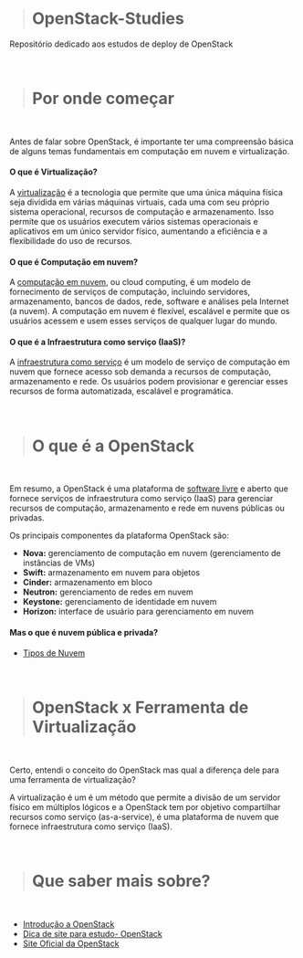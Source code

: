 > # OpenStack-Studies

Repositório dedicado aos estudos de deploy de OpenStack

<br>

> # Por onde começar

<br>

Antes de falar sobre OpenStack, é importante ter uma compreensão básica de alguns temas fundamentais em computação em nuvem e virtualização.

#### O que é Virtualização?

A [virtualização](https://www.redhat.com/pt-br/topics/virtualization) é a tecnologia que permite que uma única máquina física seja dividida em várias máquinas virtuais, cada uma com seu próprio sistema operacional, recursos de computação e armazenamento. Isso permite que os usuários executem vários sistemas operacionais e aplicativos em um único servidor físico, aumentando a eficiência e a flexibilidade do uso de recursos.

#### O que é Computação em nuvem?

A [computação em nuvem](https://www.redhat.com/pt-br/topics/cloud), ou cloud computing, é um modelo de fornecimento de serviços de computação, incluindo servidores, armazenamento, bancos de dados, rede, software e análises pela Internet (a nuvem). A computação em nuvem é flexível, escalável e permite que os usuários acessem e usem esses serviços de qualquer lugar do mundo.

#### O que é a Infraestrutura como serviço (IaaS)?

A [infraestrutura como serviço](https://www.redhat.com/pt-br/topics/cloud-computing/what-is-iaas) é um modelo de serviço de computação em nuvem que fornece acesso sob demanda a recursos de computação, armazenamento e rede. Os usuários podem provisionar e gerenciar esses recursos de forma automatizada, escalável e programática.

<br>

> # O que é a OpenStack

<br>

Em resumo, a OpenStack é uma plataforma de [software livre](https://www.redhat.com/pt-br/topics/open-source/what-is-open-source#:~:text=A%20Red%20Hat%20%C3%A9%20a,defensores%20das%20licen%C3%A7as%20open%20source.) e aberto que fornece serviços de infraestrutura como serviço (IaaS) para gerenciar recursos de computação, armazenamento e rede em nuvens públicas ou privadas.

Os principais componentes da plataforma OpenStack são:

- **Nova:** gerenciamento de computação em nuvem (gerenciamento de instâncias de VMs)
- **Swift:** armazenamento em nuvem para objetos
- **Cinder:** armazenamento em bloco
- **Neutron:** gerenciamento de redes em nuvem
- **Keystone:** gerenciamento de identidade em nuvem
- **Horizon:** interface de usuário para gerenciamento em nuvem

#### Mas o que é nuvem pública e privada?

- [Tipos de Nuvem](https://www.redhat.com/pt-br/topics/cloud-computing/public-cloud-vs-private-cloud-and-hybrid-cloud)

<br>

> # OpenStack x Ferramenta de Virtualização

<br>

Certo, entendi o conceito do OpenStack mas qual a diferença dele para uma ferramenta de virtualização?

A virtualização é um é um método que permite a divisão de um servidor físico em múltiplos lógicos e a OpenStack tem por objetivo compartilhar recursos como serviço (as-a-service), é uma plataforma de nuvem que fornece infraestrutura como serviço (IaaS).

<br>

> # Que saber mais sobre?

<br>

- [Introdução a OpenStack](https://www.redhat.com/pt-br/topics/openstack#:~:text=O%20OpenStack%20%C3%A9%20uma%20plataforma,%2C%20armazenamento%2C%20identidade%20e%20imagem.)
- [Dica de site para estudo- OpenStack](https://www.gta.ufrj.br/ensino/eel879/trabalhos_vf_2012_2/openstack/arquitetura.html)
- [Site Oficial da OpenStack](https://www.openstack.org/)
